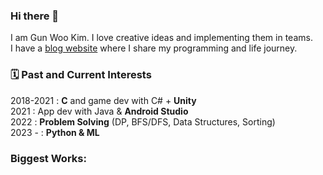 ### Hi there 👋

I am Gun Woo Kim. I love creative ideas and implementing them in teams.  
I have a [blog website](quinsh.github.io) where I share my programming and life journey.

### 🗓️ Past and Current Interests
2018-2021 : **C** and game dev with C# + **Unity**  
2021 : App dev with Java & **Android Studio**  
2022 : **Problem Solving** (DP, BFS/DFS, Data Structures, Sorting)  
2023 - : **Python & ML**

### Biggest Works:



<!--
**closhu/closhu** is a ✨ _special_ ✨ repository because its `README.md` (this file) appears on your GitHub profile.

Here are some ideas to get you started:

- 🔭 I’m currently working on ...
- 🌱 I’m currently learning ...
- 👯 I’m looking to collaborate on ...
- 🤔 I’m looking for help with ...
- 💬 Ask me about ...
- 📫 How to reach me: ...
- 😄 Pronouns: ...
- ⚡ Fun fact: ...
-->
